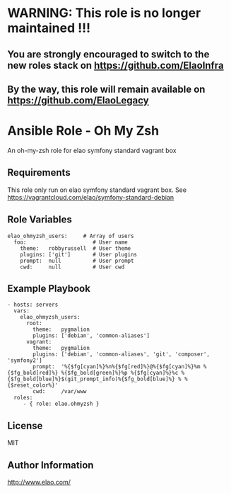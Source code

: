 WARNING: This role is no longer maintained !!!
==============================================

You are strongly encouraged to switch to the new roles stack on https://github.com/ElaoInfra
--------------------------------------------------------------------------------------------

By the way, this role will remain available on https://github.com/ElaoLegacy
----------------------------------------------------------------------------


Ansible Role - Oh My Zsh
========================

An oh-my-zsh role for elao symfony standard vagrant box


Requirements
------------

This role only run on elao symfony standard vagrant box. See https://vagrantcloud.com/elao/symfony-standard-debian


Role Variables
--------------

    elao_ohmyzsh_users:     # Array of users
      foo:                     # User name
        theme:   robbyrussell  # User theme
        plugins: ['git']       # User plugins
        prompt:  null          # User prompt
        cwd:     null          # User cwd


Example Playbook
----------------

    - hosts: servers
	  vars:
	    elao_ohmyzsh_users:
	      root:
	        theme:   pygmalion
	        plugins: ['debian', 'common-aliases']
	      vagrant:
	        theme:   pygmalion
	        plugins: ['debian', 'common-aliases', 'git', 'composer', 'symfony2']
	        prompt:  '%{$fg[cyan]%}%n%{$fg[red]%}@%{$fg[cyan]%}%m %{$fg_bold[red]%} %{$fg_bold[green]%}%p %{$fg[cyan]%}%c %{$fg_bold[blue]%}$(git_prompt_info)%{$fg_bold[blue]%} % %{$reset_color%}'
	        cwd:     /var/www
      roles:
         - { role: elao.ohmyzsh }


License
-------

MIT


Author Information
------------------

http://www.elao.com/
